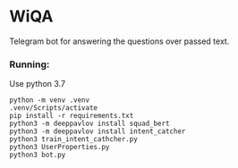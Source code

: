 # WiQA
Telegram bot for answering the questions over passed text.
### Running:
Use python 3.7

```shell
python -m venv .venv
.venv/Scripts/activate
pip install -r requirements.txt
python3 -m deeppavlov install squad_bert
python3 -m deeppavlov install intent_catcher
python3 train_intent_cathcher.py
python3 UserProperties.py
python3 bot.py
```
